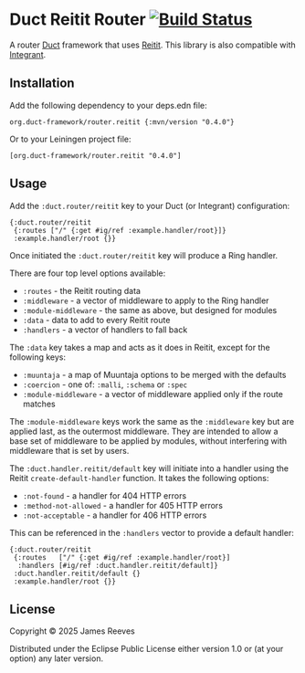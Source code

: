 # Duct Reitit Router [![Build Status](https://github.com/duct-framework/router.reitit/actions/workflows/test.yml/badge.svg)](https://github.com/duct-framework/router.reitit/actions/workflows/test.yml)

A router [Duct][] framework that uses [Reitit][]. This library is also
compatible with [Integrant][].

[duct]: https://github.com/duct-framework/duct
[reitit]: https://github.com/metosin/reitit
[integrant]: https://github.com/weavejester/integrant

## Installation

Add the following dependency to your deps.edn file:

    org.duct-framework/router.reitit {:mvn/version "0.4.0"}

Or to your Leiningen project file:

    [org.duct-framework/router.reitit "0.4.0"]

## Usage

Add the `:duct.router/reitit` key to your Duct (or Integrant)
configuration:

```edn
{:duct.router/reitit
 {:routes ["/" {:get #ig/ref :example.handler/root}]}
 :example.handler/root {}}
```

Once initiated the `:duct.router/reitit` key will produce a Ring
handler.

There are four top level options available:

- `:routes`     - the Reitit routing data
- `:middleware` - a vector of middleware to apply to the Ring handler
- `:module-middleware` - the same as above, but designed for modules
- `:data`     - data to add to every Reitit route
- `:handlers` - a vector of handlers to fall back

The `:data` key takes a map and acts as it does in Reitit, except for
the following keys:

- `:muuntaja` - a map of Muuntaja options to be merged with the defaults
- `:coercion` - one of: `:malli`, `:schema` or `:spec`
- `:module-middleware` - a vector of middleware applied only if the
                         route matches

The `:module-middleware`  keys work the same as the `:middleware` key but
are applied last, as the outermost middleware. They are intended to allow
a base set of middleware to be applied by modules, without interfering
with middleware that is set by users.

The `:duct.handler.reitit/default` key will initiate into a handler
using the Reitit `create-default-handler` function. It takes the
following options:

- `:not-found` - a handler for 404 HTTP errors
- `:method-not-allowed` - a handler for 405 HTTP errors
- `:not-acceptable` - a handler for 406 HTTP errors

This can be referenced in the `:handlers` vector to provide a default
handler:

```edn
{:duct.router/reitit
 {:routes   ["/" {:get #ig/ref :example.handler/root}]
  :handlers [#ig/ref :duct.handler.reitit/default]}
 :duct.handler.reitit/default {}
 :example.handler/root {}}
```

## License

Copyright © 2025 James Reeves

Distributed under the Eclipse Public License either version 1.0 or (at
your option) any later version.
